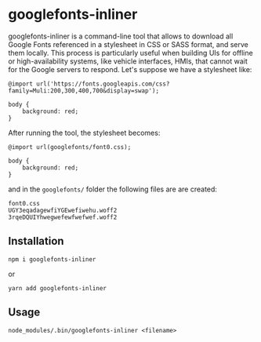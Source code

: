 
# googlefonts-inliner

googlefonts-inliner is a command-line tool that allows to download all Google Fonts referenced in a stylesheet in CSS or SASS format, and serve them locally. This process is particularly useful when building UIs for offline or high-availability systems, like vehicle interfaces, HMIs, that cannot wait for the Google servers to respond. Let's suppose we have a stylesheet like:

```
@import url('https://fonts.googleapis.com/css?family=Muli:200,300,400,700&display=swap');

body {
    background: red;
}
```

After running the tool, the stylesheet becomes:

```
@import url(googlefonts/font0.css);

body {
    background: red;
}
```

and in the `googlefonts/` folder the following files are are created:

```
font0.css
UGY3eqadagewfiYGEwefiwehu.woff2
3rqeDQUIYhwegwefewfwefwef.woff2
```

## Installation

```
npm i googlefonts-inliner
```

or

```
yarn add googlefonts-inliner
```

## Usage

```
node_modules/.bin/googlefonts-inliner <filename>
```
